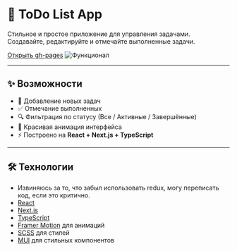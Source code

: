 # 🚀 ToDo List App

Стильное и простое приложение для управления задачами.  
Создавайте, редактируйте и отмечайте выполненные задачи.  

[Открыть gh-pages](https://nnspecter.github.io/PetReact-ToDoList/)
![Функционал](https://github.com/user-attachments/assets/bb2dd8d4-7487-4f06-b9b8-11e2676675da)

---

## ✨ Возможности

- 📌 Добавление новых задач  
- ✅ Отмечание выполненных  
- 🔍 Фильтрация по статусу (Все / Активные / Завершённые)  
- 🎨 Красивая анимация интерфейса  
- ⚡ Построено на **React + Next.js + TypeScript**

---

## 🛠️ Технологии
- Извиняюсь за то, что забыл использовать redux, могу переписать код, если это критично. 
- [React](https://react.dev/)  
- [Next.js](https://nextjs.org/)  
- [TypeScript](https://www.typescriptlang.org/)  
- [Framer Motion](https://www.framer.com/motion/) для анимаций  
- [SCSS](https://sass-lang.com/) для стилей
- [MUI]([https://sass-lang.com/](https://mui.com)) для стильных компонентов
